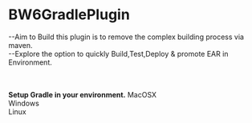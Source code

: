 # BW6GradlePlugin
--Aim to Build this plugin is to remove the complex building process via maven.<br>
--Explore the option to quickly Build,Test,Deploy & promote EAR in Environment.

<br>
<br>
<b>Setup Gradle in your environment.</b>
MacOSX<br>
Windows<br>
Linux<br>
